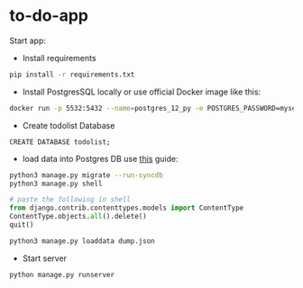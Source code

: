 # to-do-app

Start app:
- Install requirements
```bash
pip install -r requirements.txt
```
- Install PostgresSQL locally or use official Docker image like this:
```bash
docker run -p 5532:5432 --name=postgres_12_py -e POSTGRES_PASSWORD=mysecretpassword -d postgres:12.4-alpine
```
- Create todolist Database
```postgresql
CREATE DATABASE todolist;
```
- load data into Postgres DB use [this](https://dev.to/coderasha/how-to-migrate-data-from-sqlite-to-postgresql-in-django-182h) guide: 
```bash
python3 manage.py migrate --run-syncdb
python3 manage.py shell
```
```python
# paste the following in shell
from django.contrib.contenttypes.models import ContentType
ContentType.objects.all().delete()
quit()
```
```bash
python3 manage.py loaddata dump.json
```

- Start server

```bash
python manage.py runserver
```
